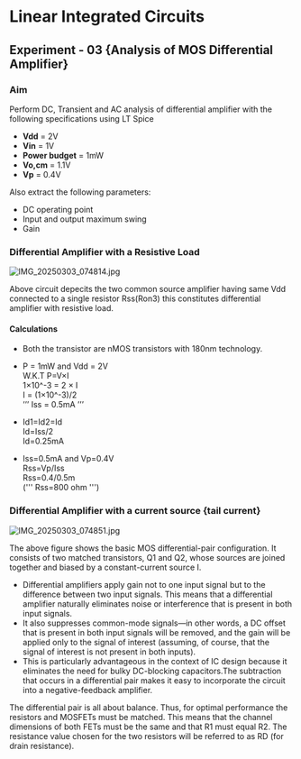 # **Linear Integrated Circuits**

## **Experiment - 03** {Analysis of MOS Differential Amplifier}

### **Aim**
  Perform  DC, Transient and AC analysis of differential amplifier with the following specifications using LT Spice      

- **Vdd** = 2V 
- **Vin** = 1V 
- **Power budget** = 1mW 
- **Vo,cm** = 1.1V 
- **Vp** = 0.4V 

Also extract the following parameters:
- DC operating point
- Input and output maximum swing
- Gain 

### Differential Amplifier with a Resistive Load
  ![IMG_20250303_074814.jpg](https://github.com/user-attachments/assets/cfc32586-fcce-4aa7-b1e8-74ae135d6dd4)

Above circuit depecits the two common source amplifier having same Vdd connected to a single resistor Rss(Ron3) this constitutes differential amplifier with resistive load. 

#### Calculations

- Both the transistor are nMOS transistors with 180nm technology. 

- P = 1mW and Vdd = 2V\
  W.K.T  P=V×I\
         1×10^-3 = 2 × I\
         I = (1×10^-3)/2\
         ’’’
         Iss = 0.5mA
         ’’’

- Id1=Id2=Id\
  Id=Iss/2\
  Id=0.25mA

- Iss=0.5mA and Vp=0.4V\
  Rss=Vp/Iss\
  Rss=0.4/0.5m\
  (''' Rss=800 ohm ''') 

### **Differential Amplifier with a current source {tail current}** 
  ![IMG_20250303_074851.jpg](https://github.com/user-attachments/assets/751870f1-ecc0-43e5-91e5-b385ad413211)


  The above figure shows the basic MOS differential-pair configuration. It consists of two matched transistors, Q1 and Q2, whose sources are joined together and biased by a constant-currentsource I.  

- Differential amplifiers apply gain not to one input signal but to the difference between two input signals. This means that a differential amplifier naturally eliminates noise or interference that is present in both input signals.
- It also suppresses common-mode signals—in other words, a DC offset that is present in both input signals will be removed, and the gain will be applied only to the signal of interest (assuming, of course, that the signal of interest is not present in both inputs). 
- This is particularly advantageous in the context of IC design because it eliminates the need for bulky DC-blocking capacitors.The subtraction that occurs in a differential pair makes it easy to incorporate the circuit into a negative-feedback amplifier.

The differential pair is all about balance. Thus, for optimal performance the resistors and MOSFETs must be matched. This means that the channel dimensions of both FETs must be the same and that R1 must equal R2. The resistance value chosen for the two resistors will be referred to as RD (for drain resistance).
  

